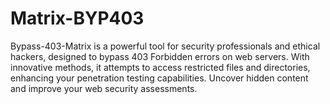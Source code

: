 # Matrix-BYP403
Bypass-403-Matrix is a powerful tool for security professionals and ethical hackers, designed to bypass 403 Forbidden errors on web servers. With innovative methods, it attempts to access restricted files and directories, enhancing your penetration testing capabilities. Uncover hidden content and improve your web security assessments.
